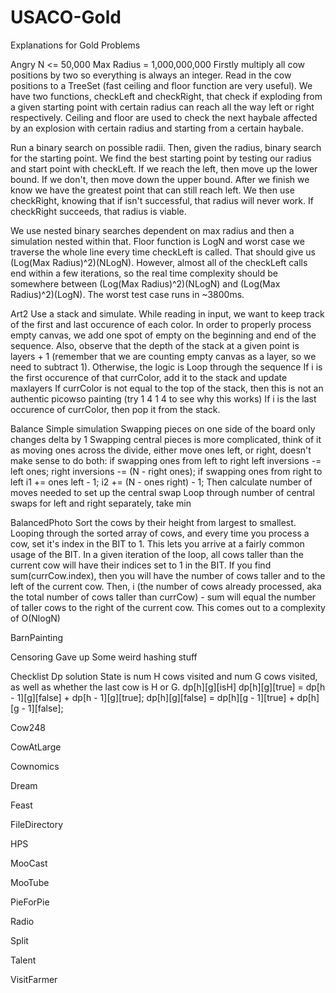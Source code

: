 # USACO-Gold
Explanations for Gold Problems

Angry
N <= 50,000
Max Radius = 1,000,000,000
Firstly multiply all cow positions by two so everything is always an integer.
Read in the cow positions to a TreeSet (fast ceiling and floor function are very useful).
We have two functions, checkLeft and checkRight, that check if exploding from a given starting point with certain radius can reach all the way left or right respectively. Ceiling and floor are used to check the next haybale affected by an explosion with certain radius and starting from a certain haybale.

Run a binary search on possible radii.
Then, given the radius, binary search for the starting point.
We find the best starting point by testing our radius and start point with checkLeft.
If we reach the left, then move up the lower bound. If we don't, then move down the upper bound.
After we finish we know we have the greatest point that can still reach left. We then use checkRight, knowing that if isn't
successful, that radius will never work. If checkRight succeeds, that radius is viable.

We use nested binary searches dependent on max radius and then a simulation nested within that. Floor function is LogN and worst case we traverse the whole line every time checkLeft is called. That should give us (Log(Max Radius)^2)(NLogN). However, almost all of the checkLeft calls end within a few iterations, so the real time complexity should be somewhere between (Log(Max Radius)^2)(NLogN) and (Log(Max Radius)^2)(LogN). The worst test case runs in ~3800ms.

Art2
Use a stack and simulate. While reading in input, we want to keep track of the first and last occurence of each color. In order to properly process empty canvas, we add one spot of empty on the beginning and end of the sequence. Also, observe that the depth of the stack at a given point is layers + 1 (remember that we are counting empty canvas as a layer, so we need to subtract 1). Otherwise, the logic is
Loop through the sequence
If i is the first occurence of that currColor, add it to the stack and update maxlayers
If currColor is not equal to the top of the stack, then this is not an authentic picowso painting (try 1 4 1 4 to see why this works)
If i is the last occurence of currColor, then pop it from the stack.

Balance
Simple simulation
Swapping pieces on one side of the board only changes delta by 1
Swapping central pieces is more complicated, think of it as moving ones across the divide, either move ones left, or right, doesn't make sense to do both:
if swapping ones from left to right
left inversions -= left ones;
right inversions -= (N - right ones);
if swapping ones from right to left
i1 += ones left - 1;
i2 += (N - ones right) - 1;
Then calculate number of moves needed to set up the central swap
Loop through number of central swaps for left and right separately, take min

BalancedPhoto
Sort the cows by their height from largest to smallest. Looping through the sorted array of cows, and every time you process a cow, set it's index in the BIT to 1. This lets you arrive at a fairly common usage of the BIT. In a given iteration of the loop, all cows taller than the current cow will have their indices set to 1 in the BIT. If you find sum(currCow.index), then you will have the number of cows taller and to the left of the current cow. Then, i (the number of cows already processed, aka the total number of cows taller than currCow) - sum will equal the number of taller cows to the right of the current cow. This comes out to a complexity of O(NlogN)

BarnPainting


Censoring
Gave up
Some weird hashing stuff

Checklist
Dp solution
State is num H cows visited and num G cows visited, as well as whether the last cow is H or G. dp[h][g][isH]
dp[h][g][true] = dp[h - 1][g][false] + dp[h - 1][g][true];
dp[h][g][false] = dp[h][g - 1][true] + dp[h][g - 1][false];

Cow248

CowAtLarge

Cownomics

Dream

Feast

FileDirectory

HPS

MooCast

MooTube

PieForPie

Radio

Split

Talent

VisitFarmer
